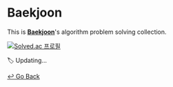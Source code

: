 # Baekjoon

This is **[Baekjoon](https://www.acmicpc.net/)**'s algorithm problem solving collection.

[![Solved.ac 프로필](http://mazassumnida.wtf/api/generate_badge?boj=leesese)](https://solved.ac/leesese)


:label:  Updating...



[↩️ Go Back](https://github.com/lisy0123/Study)
